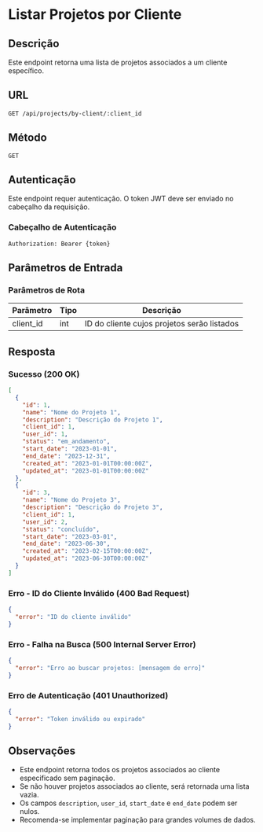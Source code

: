 # Listar Projetos por Cliente

## Descrição
Este endpoint retorna uma lista de projetos associados a um cliente específico.

## URL
```
GET /api/projects/by-client/:client_id
```

## Método
`GET`

## Autenticação
Este endpoint requer autenticação. O token JWT deve ser enviado no cabeçalho da requisição.

### Cabeçalho de Autenticação
```
Authorization: Bearer {token}
```

## Parâmetros de Entrada
### Parâmetros de Rota
| Parâmetro | Tipo | Descrição |
|-----------|------|-----------|
| client_id | int  | ID do cliente cujos projetos serão listados |

## Resposta
### Sucesso (200 OK)
```json
[
  {
    "id": 1,
    "name": "Nome do Projeto 1",
    "description": "Descrição do Projeto 1",
    "client_id": 1,
    "user_id": 1,
    "status": "em_andamento",
    "start_date": "2023-01-01",
    "end_date": "2023-12-31",
    "created_at": "2023-01-01T00:00:00Z",
    "updated_at": "2023-01-01T00:00:00Z"
  },
  {
    "id": 3,
    "name": "Nome do Projeto 3",
    "description": "Descrição do Projeto 3",
    "client_id": 1,
    "user_id": 2,
    "status": "concluído",
    "start_date": "2023-03-01",
    "end_date": "2023-06-30",
    "created_at": "2023-02-15T00:00:00Z",
    "updated_at": "2023-06-30T00:00:00Z"
  }
]
```

### Erro - ID do Cliente Inválido (400 Bad Request)
```json
{
  "error": "ID do cliente inválido"
}
```

### Erro - Falha na Busca (500 Internal Server Error)
```json
{
  "error": "Erro ao buscar projetos: [mensagem de erro]"
}
```

### Erro de Autenticação (401 Unauthorized)
```json
{
  "error": "Token inválido ou expirado"
}
```

## Observações
- Este endpoint retorna todos os projetos associados ao cliente especificado sem paginação.
- Se não houver projetos associados ao cliente, será retornada uma lista vazia.
- Os campos `description`, `user_id`, `start_date` e `end_date` podem ser nulos.
- Recomenda-se implementar paginação para grandes volumes de dados.
